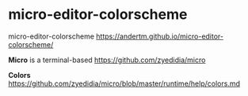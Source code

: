 # micro-editor-colorscheme
micro-editor-colorscheme
https://andertm.github.io/micro-editor-colorscheme/



**Micro** is a terminal-based
https://github.com/zyedidia/micro

**Colors**
https://github.com/zyedidia/micro/blob/master/runtime/help/colors.md    